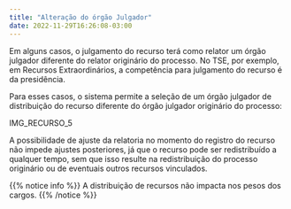 ```yaml
---
title: "Alteração do órgão Julgador"
date: 2022-11-29T16:26:08-03:00
---
```


Em alguns casos, o julgamento do recurso terá como relator um órgão julgador diferente do relator originário do processo. No TSE, por exemplo, em Recursos Extraordinários, a competência para julgamento do recurso é da presidência.

Para esses casos, o sistema permite a seleção de um órgão julgador de distribuição do recurso diferente do órgão julgador originário do processo:

IMG_RECURSO_5

A possibilidade de ajuste da relatoria no momento do registro do recurso não impede ajustes posteriores, já que o recurso pode ser redistribuído a qualquer tempo, sem que isso resulte na redistribuição do processo originário ou de eventuais outros recursos vinculados.

{{% notice info %}}
A distribuição de recursos não impacta nos pesos dos cargos.
{{% /notice %}}
